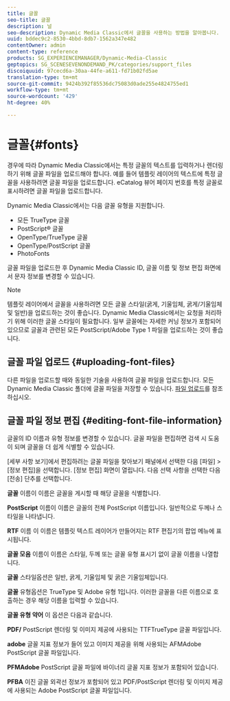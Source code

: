 ```yaml
---
title: 글꼴
seo-title: 글꼴
description: 널
seo-description: Dynamic Media Classic에서 글꼴을 사용하는 방법을 알아봅니다.
uuid: bddec9c2-8530-4bbd-8db7-1562a347e482
contentOwner: admin
content-type: reference
products: SG_EXPERIENCEMANAGER/Dynamic-Media-Classic
geptopics: SG_SCENESEVENONDEMAND_PK/categories/support_files
discoiquuid: 97cecd6a-30aa-44fe-a611-fd71b02fd5ae
translation-type: tm+mt
source-git-commit: 9424b392f85536dc75083d0ade255e4824755ed1
workflow-type: tm+mt
source-wordcount: '429'
ht-degree: 40%

---
```



# 글꼴{#fonts}

경우에 따라 Dynamic Media Classic에서는 특정 글꼴의 텍스트를 입력하거나 렌더링하기 위해 글꼴 파일을 업로드해야 합니다. 예를 들어 템플릿 레이어의 텍스트에 특정 글꼴을 사용하려면 글꼴 파일을 업로드합니다. eCatalog 뷰어 페이지 번호를 특정 글꼴로 표시하려면 글꼴 파일을 업로드합니다.

Dynamic Media Classic에서는 다음 글꼴 유형을 지원합니다.

* 모든 TrueType 글꼴
* PostScript® 글꼴
* OpenType/TrueType 글꼴
* OpenType/PostScript 글꼴
* PhotoFonts

글꼴 파일을 업로드한 후 Dynamic Media Classic ID, 글꼴 이름 및 정보 편집 화면에서 문자 정보를 변경할 수 있습니다.

>[!NOTE]
>
>템플릿 레이어에서 글꼴을 사용하려면 모든 글꼴 스타일(굵게, 기울임체, 굵게/기울임체 및 일반)을 업로드하는 것이 좋습니다. Dynamic Media Classic에서는 요청을 처리하기 위해 이러한 글꼴 스타일이 필요합니다. 일부 글꼴에는 자세한 커닝 정보가 포함되어 있으므로 글꼴과 관련된 모든 PostScript/Adobe Type 1 파일을 업로드하는 것이 좋습니다.

## 글꼴 파일 업로드 {#uploading-font-files}

다른 파일을 업로드할 때와 동일한 기술을 사용하여 글꼴 파일을 업로드합니다. 모든 Dynamic Media Classic 폴더에 글꼴 파일을 저장할 수 있습니다. [파일 업로드](uploading-files.md#uploading_your_files)를 참조하십시오.

## 글꼴 파일 정보 편집  {#editing-font-file-information}

글꼴의 ID 이름과 유형 정보를 변경할 수 있습니다. 글꼴 파일을 편집하면 검색 시 도움이 되며 글꼴을 더 쉽게 식별할 수 있습니다.

[세부 사항 보기]에서 편집하려는 글꼴 파일을 찾아보기 패널에서 선택한 다음 [파일] > [정보 편집]을 선택합니다. [정보 편집] 화면이 열립니다. 다음 선택 사항을 선택한 다음 [전송] 단추를 선택합니다.

**글꼴** 이름이 이름은 글꼴을 게시할 때 해당 글꼴을 식별합니다.

**PostScript** 이름이 이름은 글꼴의 전체 PostScript 이름입니다. 일반적으로 두께나 스타일을 나타냅니다.

**RTF** 이름 이 이름은 템플릿 텍스트 레이어가 만들어지는 RTF 편집기의 팝업 메뉴에 표시됩니다.

**글꼴 모음** 이름이 이름은 스타일, 두께 또는 글꼴 유형 표시기 없이 글꼴 이름을 나열합니다.

**글꼴** 스타일옵션은 일반, 굵게, 기울임체 및 굵은 기울임체입니다.

**글꼴** 유형옵션은 TrueType 및 Adobe 유형 1입니다. 이러한 글꼴을 다른 이름으로 호출하는 경우 해당 이름을 입력할 수 있습니다.

**글꼴 유형 약어** 이 옵션은 다음과 같습니다.

**PDF/** PostScript 렌더링 및 이미지 제공에 사용되는 TTFTrueType 글꼴 파일입니다.

**adobe** 글꼴 지표 정보가 들어 있고 이미지 제공을 위해 사용되는 AFMAdobe PostScript 글꼴 파일입니다.

**PFMAdobe** PostScript 글꼴 파일에 바이너리 글꼴 지표 정보가 포함되어 있습니다.

**PFBA** 이진 글꼴 외곽선 정보가 포함되어 있고 PDF/PostScript 렌더링 및 이미지 제공에 사용되는 Adobe PostScript 글꼴 파일입니다.
